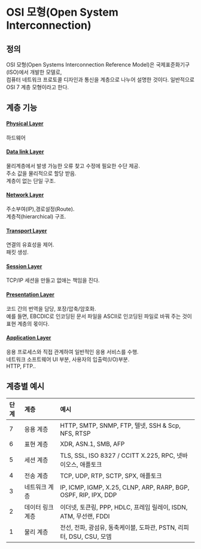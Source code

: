 # OSI 모형(Open System Interconnection)

## 정의
OSI 모형(Open Systems Interconnection Reference Model)은 국제표준화기구(ISO)에서 개발한 모델로,
<br>컴퓨터 네트워크 프로토콜 디자인과 통신을 계층으로 나누어 설명한 것이다. 일반적으로 OSI 7 계층 모형이라고 한다.

## 계층 기능
#### [Physical Layer](Physical-Layer)
하드웨어
#### [Data link Layer](Data-link-Layer)
물리계층에서 발생 가능한 오류 찾고 수정에 필요한 수단 제공.<br>
주소 값을 물리적으로 할당 받음.<br>
계층이 없는 단일 구조.
#### [Network Layer](Network-Layer)
주소부여(IP),경로설정(Route).<br>
계층적(hierarchical) 구조.
#### [Transport Layer](Transport-Layer)
연결의 유효성을 제어.<br>
패킷 생성.<br>
#### [Session Layer](Session-Layer)
TCP/IP 세션을 만들고 없애는 책임을 진다.
#### [Presentation Layer](Presentation-Layer)
코드 간의 번역을 담당, 포장/압축/암호화.<br>
예를 들면, EBCDIC로 인코딩된 문서 파일을 ASCII로 인코딩된 파일로 바꿔 주는 것이 표현 계층의 몫이다.
#### [Application Layer](Application-Layer) 
응용 프로세스와 직접 관계하여 일반적인 응용 서비스를 수행.<br>
네트워크 소프트웨어 UI 부분, 사용자의 입출력(I/O)부분.<br>
HTTP, FTP..

## 계층별 예시

|단계|계층|예시| 
|:---|:---|:---|
|7|	응용 계층 | HTTP, SMTP, SNMP, FTP, 텔넷, SSH & Scp, NFS, RTSP |
|6|	표현 계층| XDR, ASN.1, SMB, AFP |
|5|	세션 계층| TLS, SSL, ISO 8327 / CCITT X.225, RPC, 넷바이오스, 애플토크 |
|4|	전송 계층| TCP, UDP, RTP, SCTP, SPX, 애플토크 |
|3|	네트워크 계층| IP, ICMP, IGMP, X.25, CLNP, ARP, RARP, BGP, OSPF, RIP, IPX, DDP |
|2|	데이터 링크 계층| 이더넷, 토큰링, PPP, HDLC, 프레임 릴레이, ISDN, ATM, 무선랜, FDDI |
|1|	물리 계층| 전선, 전파, 광섬유, 동축케이블, 도파관, PSTN, 리피터, DSU, CSU, 모뎀 |
